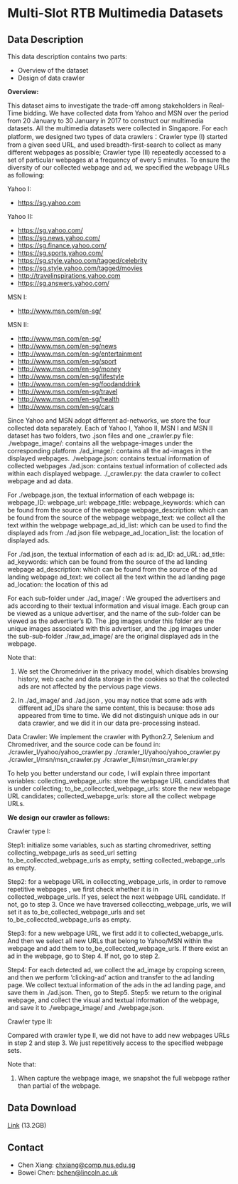 # Multi-Slot RTB Multimedia Datasets 

## Data Description

This data description contains two parts:
* Overview of the dataset
* Design of data crawler

**Overview:**

This dataset aims to investigate the trade-off among stakeholders in Real-Time bidding. We have collected data from Yahoo and MSN over the period from 20 January to 30 January in 2017 to construct our multimedia datasets. All the multimedia datasets were collected in Singapore. For each platform, we designed two types of data crawlers：Crawler type (I) started from a given seed URL, and used breadth-first-search to collect as many different webpages as possible; Crawler type (II) repeatedly accessed to a set of particular webpages at a frequency of every 5 minutes. To ensure the diversity of our collected webpage and ad, we specified the webpage URLs as following:

Yahoo I: 
-	https://sg.yahoo.com

Yahoo II:
-	https://sg.yahoo.com/
-	https://sg.news.yahoo.com/
-	https://sg.finance.yahoo.com/
-	https://sg.sports.yahoo.com/
-	https://sg.style.yahoo.com/tagged/celebrity
-	https://sg.style.yahoo.com/tagged/movies
-	http://travelinspirations.yahoo.com
-	https://sg.answers.yahoo.com/

MSN I: 
-	http://www.msn.com/en-sg/

MSN II:
-	http://www.msn.com/en-sg/
-	http://www.msn.com/en-sg/news
-	http://www.msn.com/en-sg/entertainment
-	http://www.msn.com/en-sg/sport
-	http://www.msn.com/en-sg/money
-	http://www.msn.com/en-sg/lifestyle
-	http://www.msn.com/en-sg/foodanddrink
-	http://www.msn.com/en-sg/travel
-	http://www.msn.com/en-sg/health
-	http://www.msn.com/en-sg/cars

Since Yahoo and MSN adopt different ad-networks, we store the four collected data separately. Each of Yahoo I, Yahoo II, MSN I and MSN II dataset has two folders, two .json files and one _crawler.py file:
       ./webpage_image/: contains all the webpage-images under the corresponding platform
       ./ad_image/: contains all the ad-images in the displayed webpages. 
       ./webpage.json: contains textual information of collected webpages
       ./ad.json: contains textual information of collected ads within each displayed webpage.
	 ./_crawler.py: the data crawler to collect webpage and ad data.  

For ./webpage.json, the textual information of each webpage is:
     webpage_ID:
     webpage_url:
     webpage_title:
     webpage_keywords: which can be found from the source of the webpage
     webpage_description: which can be found from the source of the webpage
     webpage_text: we collect all the text within the webpage
     webpage_ad_id_list: which can be used to find the displayed ads from ./ad.json file
     webpage_ad_location_list: the location of displayed ads.

For ./ad.json, the textual information of each ad is:
     ad_ID:
     ad_URL:
     ad_title:
     ad_keywords: which can be found from the source of the ad landing webpage
     ad_description: which can be found from the source of the ad landing webpage
     ad_text: we collect all the text within the ad landing page
     ad_location: the location of this ad

For each sub-folder under ./ad_image/ :
We grouped the advertisers and ads according to their textual information and visual image. Each group can be viewed as a unique advertiser, and the name of the sub-folder can be viewed as the advertiser’s ID. The .jpg images under this folder are the unique images associated with this advertiser, and the .jpg images under the sub-sub-folder ./raw_ad_image/ are the original displayed ads in the webpage. 

Note that: 

1) We set the Chromedriver in the privacy model, which disables browsing history, web cache and data storage in the cookies so that the collected ads are not affected by the pervious page views.

2) In ./ad_image/ and ./ad.json , you may notice that some ads with different ad_IDs share the same content, this is because: those ads appeared from time to time.  We did not distinguish unique ads in our data crawler, and we did it in our data pre-processing instead. 
 
Data Crawler:
We implement the crawler with Python2.7, Selenium and Chromedriver, and the source code can be found in: 
./crawler_I/yahoo/yahoo_crawler.py
./crawler_II/yahoo/yahoo_crawler.py
./crawler_I/msn/msn_crawler.py
./crawler_II/msn/msn_crawler.py

To help you better understand our code, I will explain three important variables: collecting_webpage_urls: store the webpage URL candidates that is under collecting; to_be_colleccted_webpage_urls: store the new webpage URL candidates; collected_webapge_urls: store all the collect webpage URLs. 

**We design our crawler as follows:** 

Crawler type I:

Step1: initialize some variables, such as starting chromedriver, setting collecting_webpage_urls as seed_url setting to_be_colleccted_webpage_urls as empty,  setting collected_webapge_urls as empty.

Step2: for a webpage URL in colleccting_webpage_urls, in order to remove repetitive webpages , we first check whether it is in collected_webpage_urls. If yes, select the next webpage URL candidate. If not, go to step 3. Once we have traversed colleccting_webpage_urls, we will set it as to_be_collected_webpage_urls and set to_be_colleccted_webpage_urls as empty. 

Step3: for a new webpage URL, we first add it to collected_webapge_urls. And then we select all new URLs that belong to Yahoo/MSN within the webpage and add them to  to_be_colleccted_webpage_urls. If there exist an ad in the webpage, go to Step 4. If not, go to step 2.

Step4: For each detected ad, we collect the ad_image by cropping screen, and then we perform ‘clicking-ad’ action and transfer to the ad landing page. We collect textual information of the ads in the ad landing page, and save them in ./ad.json. Then, go to Step5.
Step5: we return to the original webpage, and collect the visual and textual information of the webpage, and save it to ./webpage_image/ and ./webpage.json.   

Crawler type II:

Compared with crawler type II, we did not have to add new webpages URLs in step 2 and step 3. We just repetitively access to the specified webpage sets. 

Note that: 
1)	When capture the webpage image, we snapshot the full webpage rather than partial of the webpage. 

## Data Download
[Link](https://137.132.145.252:5001/fbsharing/NuUWWDHX) (13.2GB)

## Contact 
- Chen Xiang: [chxiang@comp.nus.edu.sg](mailto:chxiang@comp.nus.edu.sg)
- Bowei Chen: [bchen@lincoln.ac.uk](mailto:bchen@lincoln.ac.uk) 



